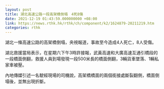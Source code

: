 ```yaml
---
layout: post
title: 湖北高速公路一段高架橋倒塌　4死8傷
date: 2021-12-19 01:43:59.000000000 +08:00
link: https://news.rthk.hk/rthk/ch/component/k2/1624879-20211219.htm
categories: rthk
---
```


湖北一條高速公路的高架橋倒塌，央視報道，事故至今造成4人死亡，8人受傷。

湖北救援當局表示，在星期六下午3時許接報，武黃高速和大廣高速互通引橋段的一段橋面側翻，救援人員到場發現一段500米長的橋面側翻，3輛貨車墜落、1輛私家車被壓。

內地傳媒引述一名駛經現場的司機說，高架橋橋面的兩個銜接處斷裂翻側，橋面倒塌後，並無出現折斷。
